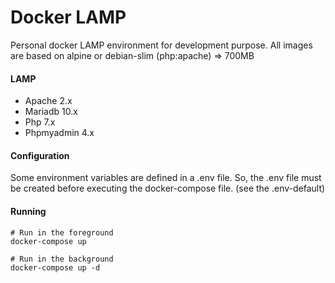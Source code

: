 # Docker LAMP
Personal docker LAMP environment for development purpose. All images are based on alpine or debian-slim (php:apache) => 700MB

#### LAMP
- Apache 2.x
- Mariadb 10.x
- Php 7.x
- Phpmyadmin 4.x

#### Configuration
Some environment variables are defined in a .env file. So, the .env file must be created before executing the docker-compose file. (see the .env-default)

#### Running
```
# Run in the foreground
docker-compose up

# Run in the background
docker-compose up -d
```

